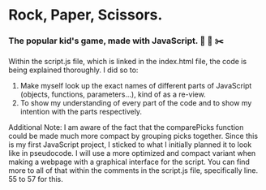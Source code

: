 # Rock, Paper, Scissors.

### The popular kid's game, made with JavaScript.  🗿 📜 ✂️

Within the script.js file, which is linked in the index.html file, the code is being explained thoroughly. I did so to:

1. Make myself look up the exact names of different parts of JavaScript (objects, functions, parameters...), kind of as a re-view.
2. To show my understanding of every part of the code and to show my intention with the parts respectively.

Additional Note: I am aware of the fact that the comparePicks function could be made much more compact by grouping picks together. Since this is my first JavaScript project, I sticked to what I initially planned it to look like in pseudocode. I will use a more optimized and compact variant when making a webpage with a graphical interface for the script. You can find more to all of that within the comments in the script.js file, specifically line. 55 to 57 for this.
